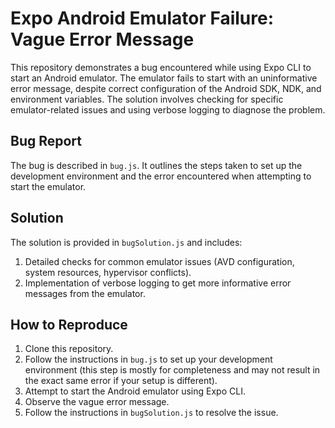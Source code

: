 # Expo Android Emulator Failure: Vague Error Message

This repository demonstrates a bug encountered while using Expo CLI to start an Android emulator. The emulator fails to start with an uninformative error message, despite correct configuration of the Android SDK, NDK, and environment variables.  The solution involves checking for specific emulator-related issues and using verbose logging to diagnose the problem.

## Bug Report

The bug is described in `bug.js`.  It outlines the steps taken to set up the development environment and the error encountered when attempting to start the emulator.

## Solution

The solution is provided in `bugSolution.js` and includes:

1.  Detailed checks for common emulator issues (AVD configuration, system resources, hypervisor conflicts).
2.  Implementation of verbose logging to get more informative error messages from the emulator.

## How to Reproduce

1. Clone this repository.
2. Follow the instructions in `bug.js` to set up your development environment (this step is mostly for completeness and may not result in the exact same error if your setup is different).
3. Attempt to start the Android emulator using Expo CLI.
4. Observe the vague error message.
5. Follow the instructions in `bugSolution.js` to resolve the issue.